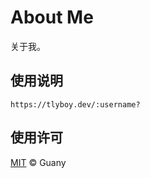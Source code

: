 # About Me

关于我。

## 使用说明

```text
https://tlyboy.dev/:username?
```

## 使用许可

[MIT](https://opensource.org/licenses/MIT) © Guany
